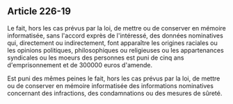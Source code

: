 Article 226-19
----
Le fait, hors les cas prévus par la loi, de mettre ou de conserver en mémoire
informatisée, sans l'accord exprès de l'intéressé, des données nominatives qui,
directement ou indirectement, font apparaître les origines raciales ou les
opinions politiques, philosophiques ou religieuses ou les appartenances
syndicales ou les moeurs des personnes est puni de cinq ans d'emprisonnement et
de 300000 euros d'amende.

Est puni des mêmes peines le fait, hors les cas prévus par la loi, de mettre ou
de conserver en mémoire informatisée des informations nominatives concernant des
infractions, des condamnations ou des mesures de sûreté.
